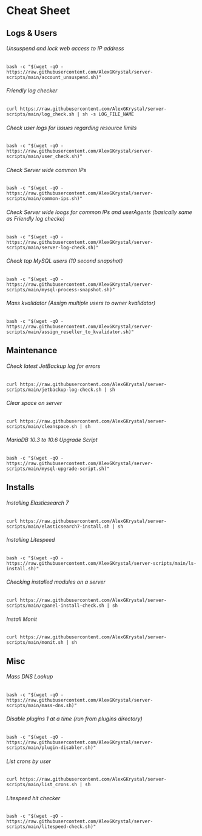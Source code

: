 # Cheat Sheet

## Logs & Users

###### Unsuspend and lock web access to IP address
```
bash -c "$(wget -qO - https://raw.githubusercontent.com/AlexGKrystal/server-scripts/main/account_unsuspend.sh)"
```

###### Friendly log checker
```
curl https://raw.githubusercontent.com/AlexGKrystal/server-scripts/main/log_check.sh | sh -s LOG_FILE_NAME
```

###### Check user logs for issues regarding resource limits
```
bash -c "$(wget -qO - https://raw.githubusercontent.com/AlexGKrystal/server-scripts/main/user_check.sh)"
```

###### Check Server wide common IPs
```
bash -c "$(wget -qO - https://raw.githubusercontent.com/AlexGKrystal/server-scripts/main/common-ips.sh)"
```

###### Check Server wide loogs for common IPs and userAgents (basically same as Friendly log checke)
```
bash -c "$(wget -qO - https://raw.githubusercontent.com/AlexGKrystal/server-scripts/main/server-log-check.sh)"
```


###### Check top MySQL users (10 second snapshot)
```
bash -c "$(wget -qO - https://raw.githubusercontent.com/AlexGKrystal/server-scripts/main/mysql-process-snapshot.sh)"
```

###### Mass kvalidator (Assign multiple users to owner kvalidator)
```
bash -c "$(wget -qO - https://raw.githubusercontent.com/AlexGKrystal/server-scripts/main/assign_reseller_to_kvalidator.sh)"
```

## Maintenance

###### Check latest JetBackup log for errors
```
curl https://raw.githubusercontent.com/AlexGKrystal/server-scripts/main/jetbackup-log-check.sh | sh
```

###### Clear space on server
```
curl https://raw.githubusercontent.com/AlexGKrystal/server-scripts/main/cleanspace.sh | sh
```

###### MariaDB 10.3 to 10.6 Upgrade Script
```
bash -c "$(wget -qO - https://raw.githubusercontent.com/AlexGKrystal/server-scripts/main/mysql-upgrade-script.sh)"
```

## Installs

###### Installing Elasticsearch 7
```
curl https://raw.githubusercontent.com/AlexGKrystal/server-scripts/main/elasticsearch7-install.sh | sh
```

###### Installing Litespeed
```
bash -c "$(wget -qO - https://raw.githubusercontent.com/AlexGKrystal/server-scripts/main/ls-install.sh)"
```

###### Checking installed modules on a server
```
curl https://raw.githubusercontent.com/AlexGKrystal/server-scripts/main/cpanel-install-check.sh | sh
```

###### Install Monit
```
curl https://raw.githubusercontent.com/AlexGKrystal/server-scripts/main/monit.sh | sh
```


## Misc

###### Mass DNS Lookup
```
bash -c "$(wget -qO - https://raw.githubusercontent.com/AlexGKrystal/server-scripts/main/mass-dns.sh)"
```

###### Disable plugins 1 at a time (run from plugins directory)
```
bash -c "$(wget -qO - https://raw.githubusercontent.com/AlexGKrystal/server-scripts/main/plugin-disabler.sh)"
```

###### List crons by user
```
curl https://raw.githubusercontent.com/AlexGKrystal/server-scripts/main/list_crons.sh | sh
```

###### Litespeed hit checker
```
bash -c "$(wget -qO - https://raw.githubusercontent.com/AlexGKrystal/server-scripts/main/litespeed-check.sh)"
```
